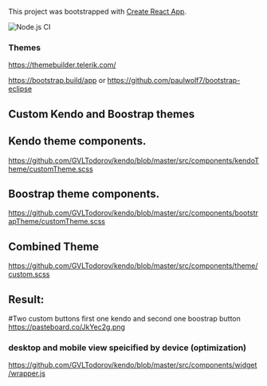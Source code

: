 This project was bootstrapped with [Create React App](https://github.com/facebook/create-react-app).

![Node.js CI](https://github.com/GVLTodorov/kendo/workflows/Node.js%20CI/badge.svg)

### Themes

https://themebuilder.telerik.com/

https://bootstrap.build/app or https://github.com/paulwolf7/bootstrap-eclipse

## Custom Kendo and Boostrap themes

## Kendo theme components.
https://github.com/GVLTodorov/kendo/blob/master/src/components/kendoTheme/customTheme.scss

## Boostrap theme components.
https://github.com/GVLTodorov/kendo/blob/master/src/components/bootstrapTheme/customTheme.scss

## Combined Theme
https://github.com/GVLTodorov/kendo/blob/master/src/components/theme/custom.scss


## Result:
#Two custom buttons first one kendo and second one boostrap button
https://pasteboard.co/JkYec2g.png

### desktop and mobile view speicified by device (optimization)
https://github.com/GVLTodorov/kendo/blob/master/src/components/widget/wrapper.js
